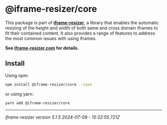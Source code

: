 [<img src="https://iframe-resizer.com/logo-full.svg" alt="" title="" style="margin-bottom: -20px">](https://iframe-resizer.com)

# @iframe-resizer/core

This package is part of __[iframe-resizer](https://iframe-resizer.com)__, a library that enables the automatic resizing of the height and width of both same and cross domain iframes to fit their contained content. It also provides a range of features to address the most common issues with using iframes.

__See [iframe-resizer.com](https://iframe-resizer.com) for details.__

## Install

Using npm:

```bash
npm install @iframe-resizer/core --save
```

or using yarn:

```bash
yarn add @iframe-resizer/core
```

---

_iframe-resizer version 5.1.5 2024-07-09 - 15:32:55.721Z_
